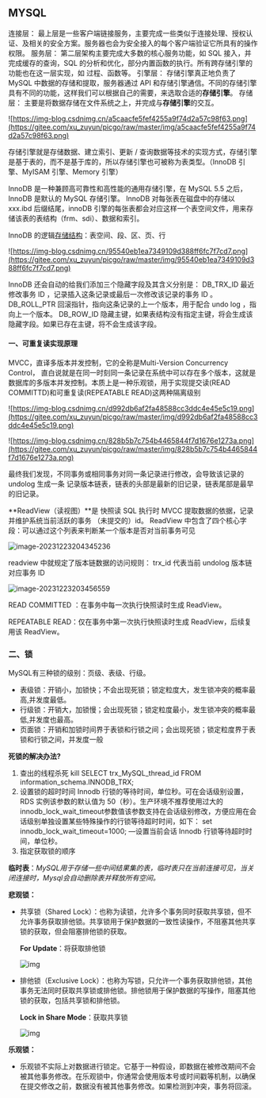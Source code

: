 ## MYSQL

连接层：
               最上层是一些客户端链接服务，主要完成一些类似于连接处理、授权认证、及相关的安全方案。服务器也会为安全接入的每个客户端验证它所具有的操作权限。
服务层：
               第二层架构主要完成大多数的核心服务功能，如 SQL 接入，并完成缓存的查询，SQL 的分析和优化，部分内置函数的执行。所有跨存储引擎的功能也在这一层实现，如 过程、函数等。
引擎层：
               存储引擎真正地负责了 MySQL 中数据的存储和提取，服务器通过 API 和存储引擎通信。不同的存储引擎具有不同的功能，这样我们可以根据自己的需要，来选取合适的**存储引擎**。
存储层：
                主要是将数据存储在文件系统之上，并完成与**存储引擎**的交互。

![https://img-blog.csdnimg.cn/a5caacfe5fef4255a9f74d2a57c98f63.png](https://gitee.com/xu_zuyun/picgo/raw/master/img/a5caacfe5fef4255a9f74d2a57c98f63.png)

存储引擎就是存储数据、建立索引、更新 / 查询数据等技术的实现方式，存储引擎是基于表的，而不是基于库的，所以存储引擎也可被称为表类型。（InnoDB 引擎、MyISAM 引擎、Memory 引擎）

 InnoDB 是一种兼顾高可靠性和高性能的通用存储引擎，在 MySQL 5.5 之后，InnoDB 是默认的 MySQL 存储引擎。 InnoDB 对每张表在磁盘中的存储以 xxx.ibd 后缀结尾，innoDB 引擎的每张表都会对应这样一个表空间文件，用来存储该表的表结构（frm、sdi）、数据和索引。

InnoDB 的逻辑[存储结构](https://so.csdn.net/so/search?q=存储结构&spm=1001.2101.3001.7020)：表空间、段、区、页、行

![https://img-blog.csdnimg.cn/95540eb1ea7349109d388ff6fc7f7cd7.png](https://gitee.com/xu_zuyun/picgo/raw/master/img/95540eb1ea7349109d388ff6fc7f7cd7.png)

InnoDB 还会自动的给我们添加三个隐藏字段及其含义分别是：
    DB_TRX_ID
    最近修改事务 ID ，记录插入这条记录或最后一次修改该记录的事务 ID 。
    DB_ROLL_PTR
    回滚指针，指向这条记录的上一个版本，用于配合  undo log ，指向上一个版本。
    DB_ROW_ID
    隐藏主键，如果表结构没有指定主键，将会生成该隐藏字段。如果已存在主键，将不会生成该字段。
#### 一、可重复读实现原理

MVCC，直译多版本并发控制，它的全称是Multi-Version Concurrency Control， 直白说就是在同一时刻同一条记录在系统中可以存在多个版本，这就是数据库的多版本并发控制。本质上是一种乐观锁，用于实现提交读(READ COMMITTD)和可重复读(REPEATABLE READ)这两种隔离级别

![https://img-blog.csdnimg.cn/d992db6af2fa48588cc3ddc4e45e5c19.png](https://gitee.com/xu_zuyun/picgo/raw/master/img/d992db6af2fa48588cc3ddc4e45e5c19.png)

![https://img-blog.csdnimg.cn/828b5b7c754b4465844f7d1676e1273a.png](https://gitee.com/xu_zuyun/picgo/raw/master/img/828b5b7c754b4465844f7d1676e1273a.png)

最终我们发现，不同事务或相同事务对同一条记录进行修改，会导致该记录的 undolog 生成一条 记录版本链表，链表的头部是最新的旧记录，链表尾部是最早的旧记录。

 **ReadView（读视图）**是 快照读 SQL 执行时 MVCC 提取数据的依据，记录并维护系统当前活跃的事务 （未提交的）id。 ReadView 中包含了四个核心字段：可以通过这个列表来判断某一个版本是否对当前事务可见

![image-20231223204345236](https://gitee.com/xu_zuyun/picgo/raw/master/img/image-20231223204345236.png)

 readview 中就规定了版本链数据的访问规则： trx_id 代表当前 undolog 版本链对应事务 ID

![image-20231223203456559](https://gitee.com/xu_zuyun/picgo/raw/master/img/image-20231223203456559.png)

READ COMMITTED ：在事务中每一次执行快照读时生成 ReadView。

REPEATABLE READ：仅在事务中第一次执行快照读时生成 ReadView，后续复用该 ReadView。

### 二、锁

MySQL有三种锁的级别：页级、表级、行级。

- 表级锁：开销小，加锁快；不会出现死锁；锁定粒度大，发生锁冲突的概率最高,并发度最低。
- 行级锁：开销大，加锁慢；会出现死锁；锁定粒度最小，发生锁冲突的概率最低,并发度也最高。
- 页面锁：开销和加锁时间界于表锁和行锁之间；会出现死锁；锁定粒度界于表锁和行锁之间，并发度一般



**死锁的解决办法?**

1. 查出的线程杀死 kill
   SELECT trx_MySQL_thread_id FROM information_schema.INNODB_TRX;
2. 设置锁的超时时间
   Innodb 行锁的等待时间，单位秒。可在会话级别设置，RDS 实例该参数的默认值为 50（秒）。生产环境不推荐使用过大的  innodb_lock_wait_timeout参数值该参数支持在会话级别修改，方便应用在会话级别单独设置某些特殊操作的行锁等待超时时间，如下：
   set innodb_lock_wait_timeout=1000; —设置当前会话 Innodb 行锁等待超时时间，单位秒。
3. 指定获取锁的顺序

**临时表**：*MySQL用于存储一些中间结果集的表，临时表只在当前连接可见，当关闭连接时，Mysql会自动删除表并释放所有空间。*

 **悲观锁：**

- 共享锁（Shared Lock）：也称为读锁，允许多个事务同时获取共享锁，但不允许事务获取排他锁。共享锁用于保护数据的一致性读操作，不阻塞其他共享锁的获取，但会阻塞排他锁的获取。

  **For Update**：将获取排他锁

  ![img](https://gitee.com/xu_zuyun/picgo/raw/master/img/v2-c673a214bb7309f9ae353d6c682f2e12_1440w.jpg)

- 排他锁（Exclusive Lock）：也称为写锁，只允许一个事务获取排他锁，其他事务无法同时获取共享锁或排他锁。排他锁用于保护数据的写操作，阻塞其他锁的获取，包括共享锁和排他锁。

  **Lock in Share Mode**：获取共享锁

  ![img](https://gitee.com/xu_zuyun/picgo/raw/master/img/v2-1fc105cb7f7583389f1ae95f4dbcde90_1440w.jpg)

**乐观锁：**

- 乐观锁不实际上对数据进行锁定。它基于一种假设，即数据在被修改期间不会被其他事务修改。在乐观锁中，你通常会使用版本号或时间戳等机制，以确保在提交修改之前，数据没有被其他事务修改。如果检测到冲突，事务将回滚。